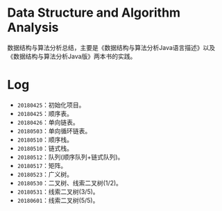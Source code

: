 # Data Structure and Algorithm Analysis
数据结构与算法分析总结，主要是《数据结构与算法分析Java语言描述》以及《数据结构与算法分析Java版》两本书的实践。

# Log
- `20180425`：初始化项目。
- `20180425`：顺序表。
- `20180426`：单向链表。
- `20180503`：单向循环链表。
- `20180510`：顺序栈。
- `20180510`：链式栈。
- `20180512`：队列(顺序队列+链式队列)。
- `20180517`：矩阵。
- `20180523`：广义树。
- `20180530`：二叉树、线索二叉树(1/2)。
- `20180531`：线索二叉树(3/5)。
- `20180601`：线索二叉树(5/5)。